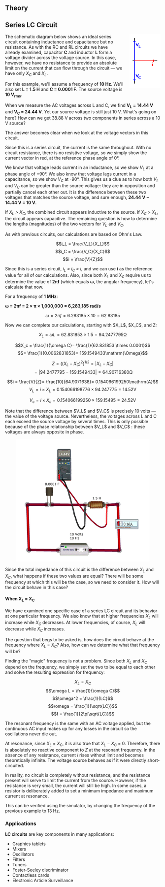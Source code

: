 ## Theory 

<h2>Series LC Circuit</h2>


<div style="float: right; margin-left: 20px;"> <img src="./images/figure1.jpg" alt="Figure 1" style="max-width: 300px; height: auto;"> <p style="text-align: center; font-size: smaller; font-style: italic;"></p> </div>


<p>
  The schematic diagram below shows an ideal series circuit containing inductance and capacitance but no resistance. As with the RC and RL circuits we have already examined, capacitor <strong>C</strong> and inductor <strong>L</strong> form a voltage divider across the voltage source. In this case, however, we have no resistance to provide an absolute limit on the current that can flow through the circuit — we have only <em>X<sub>C</sub></em> and <em>X<sub>L</sub></em>.
</p>

<p>
  For this example, we'll assume a frequency of <strong>10 Hz</strong>. We'll also set <strong>L = 1.5 H</strong> and <strong>C = 0.0001 F</strong>. The source voltage is <strong>10 V<sub>rms</sub></strong>.
</p>

<p>
  When we measure the AC voltages across L and C, we find <strong>V<sub>L</sub> = 14.44 V</strong> and <strong>V<sub>C</sub> = 24.44 V</strong>. Yet our source voltage is still just 10 V. What's going on here? How can we get 38.88 V across two components in series across a 10 V source?
</p>

<p>
  The answer becomes clear when we look at the voltage vectors in this circuit.
</p>

<p>
  Since this is a series circuit, the current is the same throughout. With no circuit resistance, there is no resistive voltage, so we simply show the current vector in red, at the reference phase angle of 0°.
</p>

<p>
  We know that voltage leads current in an inductance, so we show <em>V<sub>L</sub></em> at a phase angle of +90°. We also know that voltage lags current in a capacitance, so we show <em>V<sub>C</sub></em> at -90°. This gives us a clue as to how both <em>V<sub>L</sub></em> and <em>V<sub>C</sub></em> can be greater than the source voltage: they are in opposition and partially cancel each other out. It is the difference between these two voltages that matches the source voltage, and sure enough, <strong>24.44 V − 14.44 V = 10 V</strong>.
</p>

<p>
  If <em>X<sub>L</sub> &gt; X<sub>C</sub></em>, the combined circuit appears inductive to the source. If <em>X<sub>C</sub> &gt; X<sub>L</sub></em>, the circuit appears capacitive. The remaining question is how to determine the lengths (magnitudes) of the two vectors for <em>V<sub>L</sub></em> and <em>V<sub>C</sub></em>.
</p>

<p>
  As with previous circuits, our calculations are based on Ohm's Law.
</p>

$$i_L = \frac{V_L}{X_L}$$
$$i_C = \frac{V_C}{X_C}$$
$$i = \frac{V}{Z}$$

<p>
  Since this is a series circuit, <em>i<sub>L</sub> = i<sub>C</sub> = i</em>, and we can use <strong>i</strong> as the reference value for all of our calculations. Also, since both <em>X<sub>L</sub></em> and <em>X<sub>C</sub></em> require us to determine the value of <strong>2πf</strong> (which equals <strong>ω</strong>, the angular frequency), let's calculate that now.
</p>

<p>
  For a frequency of <strong>1 MHz</strong>:
</p>

<p>
  <strong>ω = 2πf = 2 × π × 1,000,000 = 6,283,185 rad/s</strong>
</p>

$$\omega = 2\pi f = 6.283185 \times 10 = 62.83185$$

<p>Now we can complete our calculations, starting with $X_L$, $X_C$, and Z:</p>

$$X_L = \omega L= 62.831853 \times 1.5= 94.2477795\mathrm{\Omega}$$


$$X_c = \frac{1}{\omega C}= \frac{1}{62.831853 \times 0.0001}$$
$$= \frac{1}{0.0062831853}= 159.1549433\mathrm{\Omega}$$




$$Z = ((X_L - X_C)^2)^{1/2}= |X_L - X_C|$$
$$= |94.2477795 - 159.1549433|= 64.90716380\mathrm{\Omega}$$



$$i = \frac{V}{Z}= \frac{10}{64.9071638}= 0.154066199250\mathrm{A}$$
$$V_L = i \times X_L= 0.154066198776 \times 94.247775= 14.52\mathrm{V}$$


$$V_c = i \times X_c= 0.154066199250 \times 159.15495= 24.52\mathrm{V}$$

<p>
  Note that the difference between $V_L$ and $V_C$ is precisely 10 volts — the value of the voltage source. Nevertheless, the voltages across L and C each exceed the source voltage by several times. This is only possible because of the phase relationship between $V_L$ and $V_C$ : these voltages are always opposite in phase.
</p>



<div style="display: block; margin-left: auto; margin-right: auto; text-align: center; width: fit-content;"><img src="./images/figure2.gif" alt="Figure 2" style="max-width: 600px; height: auto;"><p style="text-align: center; font-size: smaller; font-style: italic;"> </p></div>


<p>
  Since the total impedance of this circuit is the difference between <em>X<sub>L</sub></em> and <em>X<sub>C</sub></em>, what happens if these two values are equal? There will be some frequency at which this will be the case, so we need to consider it. How will the circuit behave in this case?
</p>

<h4>When X<sub>L</sub> = X<sub>C</sub></h4>

<p>
  We have examined one specific case of a series LC circuit and its behavior at one particular frequency. We also know that at higher frequencies <em>X<sub>L</sub></em> will increase while <em>X<sub>C</sub></em> decreases. At lower frequencies, of course, <em>X<sub>L</sub></em> will decrease while <em>X<sub>C</sub></em> increases.
</p>

<p>
  The question that begs to be asked is, how does the circuit behave at the frequency where <em>X<sub>L</sub></em> = <em>X<sub>C</sub></em>? Also, how can we determine what that frequency will be?
</p>

<p>
  Finding the "magic" frequency is not a problem. Since both <em>X<sub>L</sub></em> and <em>X<sub>C</sub></em> depend on the frequency, we simply set the two to be equal to each other and solve the resulting expression for frequency:
</p>

$$X_L = X_C$$
$$\omega L = \frac{1}{\omega C}$$
$$\omega^2 = \frac{1}{LC}$$
$$\omega = \frac{1}{\sqrt{LC}}$$
$$f = \frac{1}{2\pi\sqrt{LC}}$$

<p>
  The resonant frequency is the same with an AC voltage applied, but the continuous AC input makes up for any losses in the circuit so the oscillations never die out.
</p>

<p>
  At resonance, since <em>X<sub>L</sub></em> = <em>X<sub>C</sub></em>, it is also true that <em>X<sub>L</sub></em> − <em>X<sub>C</sub></em> = 0. Therefore, there is absolutely no reactive component to <em>Z</em> at the resonant frequency. In the absence of any resistance, current <em>i</em> rises without limit and becomes theoretically infinite. The voltage source behaves as if it were directly short-circuited.
</p>

<p>
  In reality, no circuit is completely without resistance, and the resistance present will serve to limit the current from the source. However, if the resistance is very small, the current will still be high. In some cases, a resistor is deliberately added to set a minimum impedance and maximum current at resonance.
</p>

<p>
  This can be verified using the simulator, by changing the frequency of the previous example to 13 Hz.
</p>

<h3>Applications</h3>

<p><strong>LC circuits</strong> are key components in many applications:</p>
<ul>
  <li>Graphics tablets</li>
  <li>Mixers</li>
  <li>Oscillators</li>
  <li>Filters</li>
  <li>Tuners</li>
  <li>Foster-Seeley discriminator</li>
  <li>Contactless cards</li>
  <li>Electronic Article Surveillance</li>
</ul>

